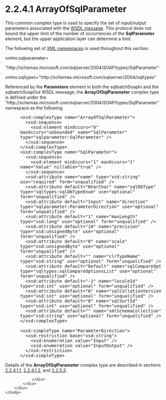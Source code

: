 <html dir="LTR" xmlns:mshelp="http://msdn.microsoft.com/mshelp" xmlns:ddue="http://ddue.schemas.microsoft.com/authoring/2003/5" xmlns:xlink="http://www.w3.org/1999/xlink" xmlns:tool="http://www.microsoft.com/tooltip">
    <head>
        <meta http-equiv="Content-Type" content="text/html; CHARSET=utf-8"></meta>
        <meta name="save" content="history"></meta>
        <title>2.2.4.1 ArrayOfSqlParameter</title>
        <xml>
            <mshelp:toctitle title="2.2.4.1 ArrayOfSqlParameter"></mshelp:toctitle>
            <mshelp:rltitle title="[MS-SSNWS]: ArrayOfSqlParameter"></mshelp:rltitle>
            <mshelp:keyword index="A" term="9b1432a7-4b6a-4db5-9d29-dfc6a2bf2ef6"></mshelp:keyword>
            <mshelp:attr name="DCSext.ContentType" value="open specification"></mshelp:attr>
            <mshelp:attr name="AssetID" value="9b1432a7-4b6a-4db5-9d29-dfc6a2bf2ef6"></mshelp:attr>
            <mshelp:attr name="TopicType" value="kbRef"></mshelp:attr>
            <mshelp:attr name="DCSext.Title" value="[MS-SSNWS]: ArrayOfSqlParameter" />
        </xml>
    </head>
    <body>
        <div id="header">
            <h1 class="heading">2.2.4.1 ArrayOfSqlParameter</h1>
        </div>
        <div id="mainSection">
            <div id="mainBody">
                <div id="allHistory" class="saveHistory"></div>
                <div id="sectionSection0" class="section" name="collapseableSection">
                    

<p>This common complex type is used to specify the set of
input/output parameters associated with the <a href="4baedaec-b5a7-4176-be88-e1cec659ab8c.html#gt_d5ccdf11-3f53-4118-a845-dfaca61838fb">WSDL message</a>. This protocol
does not bound the upper limit of the number of occurrences of the <b>SqlParameter</b>
element, but the upper application layer can determine a limit.</p>

<p>The following set of <a href="4baedaec-b5a7-4176-be88-e1cec659ab8c.html#gt_485f05b3-df3b-45ac-b8bf-d05f5d185a24">XML namespaces</a> is used
throughout this section:</p>

<p>xmlns:sqlparameter=</p>

<p>&quot;http://schemas.microsoft.com/sqlserver/2004/SOAP/types/SqlParameter&quot;</p>

<p>xmlns:sqltypes=&quot;http://schemas.microsoft.com/sqlserver/2004/sqltypes&quot;</p>

<p>Referenced by the <b>Parameters</b> element in both the
sqlbatchSoapIn and the sqlbatchSoapOut WSDL message, the <b>ArrayOfSqlParameter</b>
complex type is defined under the
&quot;http://schemas.microsoft.com/sqlserver/2004/SOAP/types/SqlParameter&quot;
namespace as the following.</p>

<dl>
<dd>
<div><pre> &lt;xsd:complexType name=&quot;ArrayOfSqlParameter&quot;&gt;
   &lt;xsd:sequence&gt;
     &lt;xsd:element minOccurs=&quot;0&quot; 
 maxOccurs=&quot;unbounded&quot; name=&quot;SqlParameter&quot; 
 type=&quot;sqlparameter:SqlParameter&quot; /&gt;
   &lt;/xsd:sequence&gt;
 &lt;/xsd:complexType&gt;
 &lt;xsd:complexType name=&quot;SqlParameter&quot;&gt;
   &lt;xsd:sequence&gt;
     &lt;xsd:element minOccurs=&quot;1&quot; maxOccurs=&quot;1&quot; 
 name=&quot;Value&quot; nillable=&quot;true&quot; /&gt;
   &lt;/xsd:sequence&gt;
   &lt;xsd:attribute name=&quot;name&quot; type=&quot;xsd:string&quot; 
 use=&quot;required&quot; form=&quot;unqualified&quot; /&gt;
   &lt;xsd:attribute default=&quot;NVarChar&quot; name=&quot;sqlDbType&quot; 
 type=&quot;sqltypes:sqlDbTypeEnum&quot; use=&quot;optional&quot; 
 form=&quot;unqualified&quot; /&gt;
   &lt;xsd:attribute default=&quot;Input&quot; name=&quot;direction&quot; 
 type=&quot;sqlparameter:ParameterDirection&quot; use=&quot;optional&quot; 
 form=&quot;unqualified&quot; /&gt;
   &lt;xsd:attribute default=&quot;1&quot; name=&quot;maxLength&quot; 
 type=&quot;xsd:long&quot; use=&quot;optional&quot; form=&quot;unqualified&quot; /&gt;
   &lt;xsd:attribute default=&quot;18&quot; name=&quot;precision&quot; 
 type=&quot;xsd:unsignedByte&quot; use=&quot;optional&quot; 
 form=&quot;unqualified&quot; /&gt;
   &lt;xsd:attribute default=&quot;0&quot; name=&quot;scale&quot; 
 type=&quot;xsd:unsignedByte&quot; use=&quot;optional&quot; 
 form=&quot;unqualified&quot; /&gt;
   &lt;xsd:attribute default=&quot;&quot; name=&quot;clrTypeName&quot; 
 type=&quot;xsd:string&quot; use=&quot;optional&quot; form=&quot;unqualified&quot; /&gt;
   &lt;xsd:attribute default=&quot;Default&quot; name=&quot;sqlCompareOptions&quot; 
 type=&quot;sqltypes:sqlCompareOptionsList&quot; use=&quot;optional&quot; 
 form=&quot;unqualified&quot; /&gt;
   &lt;xsd:attribute default=&quot;-1&quot; name=&quot;localeId&quot; 
 type=&quot;xsd:int&quot; use=&quot;optional&quot; form=&quot;unqualified&quot; /&gt;
   &lt;xsd:attribute default=&quot;0&quot; name=&quot;sqlCollationVersion&quot; 
 type=&quot;xsd:int&quot; use=&quot;optional&quot; form=&quot;unqualified&quot; /&gt;
   &lt;xsd:attribute default=&quot;0&quot; name=&quot;sqlSortId&quot; 
 type=&quot;xsd:int&quot; use=&quot;optional&quot; form=&quot;unqualified&quot; /&gt;
   &lt;xsd:attribute default=&quot;&quot; name=&quot;xmlSchemaCollection&quot; 
 type=&quot;xsd:string&quot; use=&quot;optional&quot; form=&quot;unqualified&quot; /&gt;
 &lt;/xsd:complexType&gt;
  
 &lt;xsd:simpleType name=&quot;ParameterDirection&quot;&gt;
   &lt;xsd:restriction base=&quot;xsd:string&quot;&gt;
     &lt;xsd:enumeration value=&quot;Input&quot; /&gt;
     &lt;xsd:enumeration value=&quot;InputOutput&quot; /&gt;
   &lt;/xsd:restriction&gt;
 &lt;/xsd:simpleType&gt;
</pre></div>
</dd></dl>

<p>Details of the <b>ArrayOfSqlParameter</b> complex type are
described in sections <a href="108b52bb-d2f2-4735-b7db-2fa957c83faa.html">2.2.4.1.1</a>,
<a href="66bdf72e-08f9-4878-ba52-64bf9ec959cd.html">2.2.4.1.2</a>, and <a href="8bbeb27b-7c67-433e-a256-98297095706e.html">2.2.5.3</a>.</p>


                </div>
            </div>
        </div>
    </body>
</html>